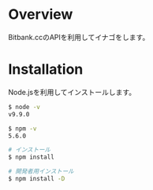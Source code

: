 # Overview

Bitbank.ccのAPIを利用してイナゴをします。

# Installation

Node.jsを利用してインストールします。

```Bash
$ node -v
v9.9.0

$ npm -v
5.6.0

# インストール
$ npm install

# 開発者用インストール
$ npm install -D
```

